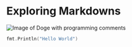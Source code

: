 # Exploring Markdowns
![Image of Doge with programming comments](https://ih1.redbubble.net/image.2646938338.2505/raf,360x360,075,t,fafafa:ca443f4786.jpg)

``` go
fmt.Println("Hello World")
```
